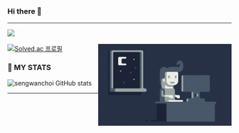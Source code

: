 ### Hi there 👋
---
<a href="mailto:wan7523376@gmail.com" target="_black"><img src="https://img.shields.io/badge/wan7523376@gmail.com-62B47A?style=flat-square&logo=Naver&logoColor=white"/></a>

[![Solved.ac
프로필](http://mazassumnida.wtf/api/v2/generate_badge?boj=wan7523376)](https://solved.ac/wan7523376)
<img src="https://raw.githubusercontent.com/AVS1508/AVS1508/master/assets/Night-Coding.gif" align="right">


### 💪 MY STATS
![sengwanchoi GitHub stats](https://github-readme-stats.vercel.app/api?username=sengwanchoi&theme=tokyonight&show_icons=true)
<hr>
<!--
**sengwanchoi/sengwanchoi** is a ✨ _special_ ✨ repository because its `README.md` (this file) appears on your GitHub profile.

Here are some ideas to get you started:

- 🔭 I’m currently working on ...
- 🌱 I’m currently learning ...
- 👯 I’m looking to collaborate on ...
- 🤔 I’m looking for help with ...
- 💬 Ask me about ...
- 📫 How to reach me: ...
- 😄 Pronouns: ...
- ⚡ Fun fact: ...
-->
